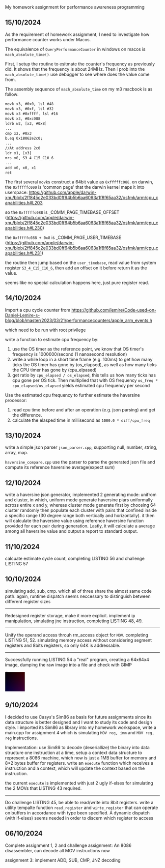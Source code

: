 My homework assignment for performance awareness programming
## 15/10/2024
As the requirement of homework assignment, I need to investigate how performance counter works under Macos.

The equivalence of `QueryPerformanceCounter` in windows on macos is `mach_absolute_time()`.

First, I setup the routine to esitmate the counter's frequency as previously did. It shows that the frequency
is about 24MHz. Then I prob into the `mach_absolute_time()` use debugger to see where does the value come from.

The assembly sequence of `mach_absolute_time` on my m3 macbook is as follow:
```
movk x3, #0x0, lsl #48
movk x3, #0xf, lsl #32
movk x3 #0xffff, lsl #16
movk x3, #0xc088
ldrb w2, [x3, #0x8]
...
cmp x2, #0x3
b.eq 0x18062e2c0;
...
//At address 2c0
ldr x1, [x3]
mrs x0, S3_4_C15_C10_6
...
add x0, x0, x1
ret
```
The first several `movk`s construct a 64bit value as `0xfffffc088`. on darwin, the `0xfffffc000` is 'common page' that the darwin kernel maps it into userspace: https://github.com/apple/darwin-xnu/blob/2ff845c2e033bd0ff64b5b6aa6063a1f8f65aa32/osfmk/arm/cpu_capabilities.h#L203

so the `0xfffffc088` is _COMM_PAGE_TIMEBASE_OFFSET (https://github.com/apple/darwin-xnu/blob/2ff845c2e033bd0ff64b5b6aa6063a1f8f65aa32/osfmk/arm/cpu_capabilities.h#L230)

the `0xfffffc088 + 0x8` is _COMM_PAGE_USER_TIMEBASE (https://github.com/apple/darwin-xnu/blob/2ff845c2e033bd0ff64b5b6aa6063a1f8f65aa32/osfmk/arm/cpu_capabilities.h#L231)

the routine then jump based on the `user_timebase`, read value from system register `S3_4_C15_C10_6`, then add an offset on it before return it as the value.

seems like no special calculation happens here, just pure register read.

## 14/10/2024
Import a cpu cycle counter from https://github.com/lemire/Code-used-on-Daniel-Lemire-s-blog/blob/master/2023/03/21/performancecounters/apple_arm_events.h 

which need to be run with root privilege

write a function to estimate cpu frequency by:
1. use the OS timer as the reference point, we know that OS timer's frequency is 1000000/second (1 nanosecond resolution)
2. write a while loop in a short time frame (e.g. 100ms) to get how many ticks the OS timer has gone by (os_elapsed), as well as how many ticks the CPU timer has gone by (cpu_elpased)
3. get ratio by `cpu_elapsed / os_elapsed`, this tells us how many ticks has cpu gone per OS tick. Then multiplied that with OS frequency `os_freq * cpu_elapsed/os_elapsed` yields estimated cpu frequency per second

Use the estimated cpu frequency to further estimate the haversine processor:
1. read cpu time before and after an operation (e.g. json parsing) and get the difference.
2. calculate the elasped time in millisecond as  `1000.0 * diff/cpu_freq`

## 13/10/2024
write a simple json parser `json_parser.cpp`, supporting null, number, string, array, map.

`haversine_compare.cpp` use the parser to parse the generated json file and compute its reference haversine average(expect sum)

## 12/10/2024
write a haversine json generator, implemented 2 generating mode: unifrom and cluster, in which, uniform mode generate
haversine piars uniformally across entire x and y, whereas cluster mode generate first by choosing 64 cluster randomly
then populate each cluster with pairs that confined inside a specific range (30 degree range both vertically and horizontally).
it then will calculate the haversine value using reference haversine function provided for each pair during generation. Lastly, it will calculate a average among all haversine value and output a report to standard output.


## 11/10/2024
calcuate estimate cycle count, completing LISTING 56 and challenge LISTING 57

## 10/10/2024

simulating add, sub, cmp. which all of three share the almost same code path.
again, runtime dispatch seems neccessary to distinguish between different register sizes

---

Redesigned register storage, make it more explicit.
implement ip manipulation, simulating jne instruction, completing LISTING 48, 49.

---

Unify the operand access throuh rm_access object for `MOV`. completing LISTING 51, 52.
simulating memory access without considering segment registers and 8bits registers, so only 64K is addressable.

---

Successfully running LISTING 54 a "real" program, creating a 64x64x4 image, dumping the raw image into a file and check with GIMP

![alt text](dump.jpg "Title")

## 9/10/2024
I decided to use Casys's Sim86 as basis for future assignments since its data structure is better designed and I want to study its code and design style. I imported its Sim86 as library into my homework workspace, write a main.cpp for assignment 4 which is simulating `MOV reg, imm` and `MOV reg, reg` instructions.

Implementation: use Sim86 to decode (deseriallize) the binary into data structure one instruction at a time, setup a context data structure to represent a 8086 machine, which now is just a 1MB buffer for memory and 8*2 bytes buffer for registers. write an `execute` function which receives a instruction and a context, which will update the context based on the instruction.

the current `execute` is implemented with just 2 ugly if-elses for simulating the 2 MOVs that LISTING 43 required.

----
Do challenge LISTING 45, be able to read/write into 8bit registers. write a utility tempalte function `read_register` and `wirte_register` that can operate on buffers in accordance with type been specified. A dynamic dispatch (with if-elses) seems needed in order to discern which register to access

## 06/10/2024
Complete assignment 1, 2 and challenge assignment:
An 8086 disassembler, can decode all MOV instructions now

assignment 3: implement ADD, SUB, CMP, JNZ decoding



